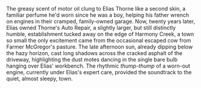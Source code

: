The greasy scent of motor oil clung to Elias Thorne like a second skin, a familiar perfume he'd worn since he was a boy, helping his father wrench on engines in their cramped, family-owned garage. Now, twenty years later, Elias owned Thorne's Auto Repair, a slightly larger, but still distinctly humble, establishment tucked away on the edge of Harmony Creek, a town so small the only excitement came from the occasional escaped cow from Farmer McGregor's pasture.  The late afternoon sun, already dipping below the hazy horizon, cast long shadows across the cracked asphalt of the driveway, highlighting the dust motes dancing in the single bare bulb hanging over Elias' workbench.  The rhythmic *thump-thump* of a worn-out engine, currently under Elias's expert care, provided the soundtrack to the quiet, almost sleepy, town.
